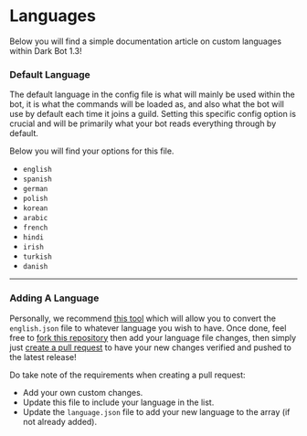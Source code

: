 # Languages
Below you will find a simple documentation article on custom languages within Dark Bot 1.3!

### Default Language
The default language in the config file is what will mainly be used within the bot, it is what the commands will be loaded as, and also what the bot will use by default each time it joins a guild. Setting this specific config option is crucial and will be primarily what your bot reads everything through by default.

Below you will find your options for this file.

- `english`
- `spanish`
- `german`
- `polish`
- `korean`
- `arabic`
- `french`
- `hindi`
- `irish`
- `turkish`
- `danish`

---

### Adding A Language
Personally, we recommend [this tool](https://hotpot.ai/file-translator?s=translate-json) which will allow you to convert the `english.json` file to whatever language you wish to have. Once done, feel free to [fork this repository](https://github.com/Itz-Hyperz/DarkBot-Extensions/fork) then add your language file changes, then simply just [create a pull request](https://github.com/Itz-Hyperz/DarkBot-Extensions/pulls) to have your new changes verified and pushed to the latest release!

Do take note of the requirements when creating a pull request:
- Add your own custom changes.
- Update this file to include your language in the list.
- Update the `language.json` file to add your new language to the array (if not already added).
